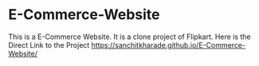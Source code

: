 # E-Commerce-Website
This is a E-Commerce Website. It is a clone project of Flipkart.
Here is the Direct Link to the Project
https://sanchitkharade.github.io/E-Commerce-Website/
